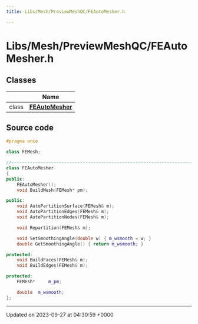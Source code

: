 ```yaml
---
title: Libs/Mesh/PreviewMeshQC/FEAutoMesher.h

---
```


# Libs/Mesh/PreviewMeshQC/FEAutoMesher.h



## Classes

|                | Name           |
| -------------- | -------------- |
| class | **[FEAutoMesher](../Classes/classFEAutoMesher.md)**  |




## Source code

```cpp
#pragma once

class FEMesh;

//-----------------------------------------------------------------------------
class FEAutoMesher
{
public:
    FEAutoMesher();
    void BuildMesh(FEMesh* pm);

public:
    void AutoPartitionSurface(FEMesh& m);
    void AutoPartitionEdges(FEMesh& m);
    void AutoPartitionNodes(FEMesh& m);

    void Repartition(FEMesh& m);

    void SetSmoothingAngle(double w) { m_wsmooth = w; }
    double GetSmoothingAngle() { return m_wsmooth; }

protected:
    void BuildFaces(FEMesh& m);
    void BuildEdges(FEMesh& m);

protected:
    FEMesh*     m_pm;

    double  m_wsmooth;
};
```


-------------------------------

Updated on 2023-09-27 at 04:30:59 +0000
